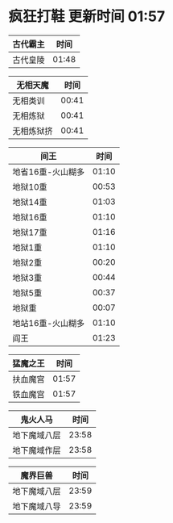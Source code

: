 # 疯狂打鞋 更新时间 01:57

| 古代霸主   | 时间    |
|--------|-------|
| 古代皇陵 | 01:48 |

| 无相天魔   | 时间    |
|--------|-------|
| 无相类训 | 00:41 |
| 无相炼狱 | 00:41 |
| 无相炼狱挤 | 00:41 |

| 间王   | 时间    |
|--------|-------|
| 地省16重-火山糊多 | 01:10 |
| 地狱10重 | 00:53 |
| 地狱14重 | 01:03 |
| 地狱16重 | 01:10 |
| 地狱17重 | 01:16 |
| 地狱1重 | 01:10 |
| 地狱2重 | 00:20 |
| 地狱3重 | 00:44 |
| 地狱5重 | 00:37 |
| 地狱重 | 00:07 |
| 地站16重-火山糊多 | 01:10 |
| 阎王 | 01:23 |

| 猛魔之王   | 时间    |
|--------|-------|
| 扶血魔宫 | 01:57 |
| 铁血魔宫 | 01:57 |

| 鬼火人马   | 时间    |
|--------|-------|
| 地下魔域八层 | 23:58 |
| 地下魔域作层 | 23:58 |

| 魔界巨兽   | 时间    |
|--------|-------|
| 地下魔域八层 | 23:59 |
| 地下魔域八导 | 23:59 |